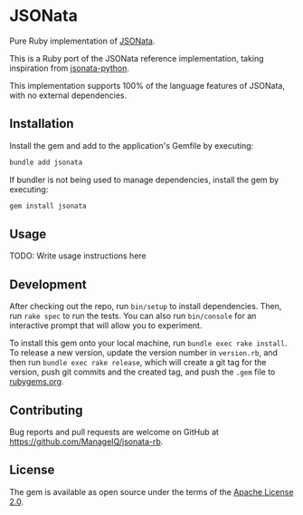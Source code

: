 # JSONata

Pure Ruby implementation of [JSONata](https://jsonata.org/).

This is a Ruby port of the JSONata reference implementation, taking inspiration from [jsonata-python](https://github.com/rayokota/jsonata-python).

This implementation supports 100% of the language features of JSONata, with no external dependencies.

## Installation

Install the gem and add to the application's Gemfile by executing:

```bash
bundle add jsonata
```

If bundler is not being used to manage dependencies, install the gem by executing:

```bash
gem install jsonata
```

## Usage

TODO: Write usage instructions here

## Development

After checking out the repo, run `bin/setup` to install dependencies. Then, run `rake spec` to run the tests. You can also run `bin/console` for an interactive prompt that will allow you to experiment.

To install this gem onto your local machine, run `bundle exec rake install`. To release a new version, update the version number in `version.rb`, and then run `bundle exec rake release`, which will create a git tag for the version, push git commits and the created tag, and push the `.gem` file to [rubygems.org](https://rubygems.org).

## Contributing

Bug reports and pull requests are welcome on GitHub at https://github.com/ManageIQ/jsonata-rb.

## License

The gem is available as open source under the terms of the [Apache License 2.0](LICENSE.txt).
